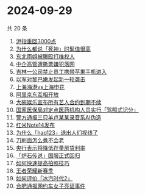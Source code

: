 # 2024-09-29

共 20 条

<!-- BEGIN ZHIHUSEARCH -->
<!-- 最后更新时间 Sun Sep 29 2024 23:13:18 GMT+0800 (China Standard Time) -->
1. [沪指重回3000点](https://www.zhihu.com/search?q=沪指重回3000点)
1. [为什么都说「死神」时髦值很高](https://www.zhihu.com/search?q=为什么都说「死神」时髦值很高)
1. [东北雨姐被曝殴打维权人](https://www.zhihu.com/search?q=东北雨姐被曝殴打维权人)
1. [中企高管遭撕票嫌犯落网](https://www.zhihu.com/search?q=中企高管遭撕票嫌犯落网)
1. [吉林一公司禁止员工携带苹果手机进入](https://www.zhihu.com/search?q=吉林一公司禁止员工携带苹果手机进入)
1. [以军对黎巴嫩发起新一轮袭击](https://www.zhihu.com/search?q=以军对黎巴嫩发起新一轮袭击)
1. [上海海港vs上海申花](https://www.zhihu.com/search?q=上海海港vs上海申花)
1. [阿里京东互相开放](https://www.zhihu.com/search?q=阿里京东互相开放)
1. [大碗娱乐宣布所有艺人合约到期不续](https://www.zhihu.com/search?q=大碗娱乐宣布所有艺人合约到期不续)
1. [国家医保局对定点医药机构人员实行「驾照式记分」](https://www.zhihu.com/search?q=国家医保局对定点医药机构人员实行「驾照式记分」)
1. [警方通报三只羊卢某某录音系AI伪造](https://www.zhihu.com/search?q=警方通报三只羊卢某某录音系AI伪造)
1. [红米Note14发布](https://www.zhihu.com/search?q=红米Note14发布)
1. [为什么「hao123」退出人们视线了](https://www.zhihu.com/search?q=为什么「hao123」退出人们视线了)
1. [刀削面怎么煮不会老](https://www.zhihu.com/search?q=刀削面怎么煮不会老)
1. [央行表示将降低存量房贷利率](https://www.zhihu.com/search?q=央行表示将降低存量房贷利率)
1. [「炉石传说」国服正式回归](https://www.zhihu.com/search?q=「炉石传说」国服正式回归)
1. [如何快速提高拍照技巧](https://www.zhihu.com/search?q=如何快速提高拍照技巧)
1. [王者荣耀新赛季](https://www.zhihu.com/search?q=王者荣耀新赛季)
1. [如何评价「冰汽时代2」](https://www.zhihu.com/search?q=如何评价「冰汽时代2」)
1. [合肥通报网约车女子亮证事件](https://www.zhihu.com/search?q=合肥通报网约车女子亮证事件)
<!-- END ZHIHUSEARCH -->
